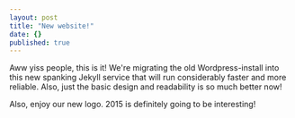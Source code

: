 ```yaml
---
layout: post
title: "New website!"
date: {}
published: true
---
```


Aww yiss people, this is it! We're migrating the old Wordpress-install into this new spanking Jekyll service that will run considerably faster and more reliable. Also, just the basic design and readability is so much better now!

Also, enjoy our new logo. 2015 is definitely going to be interesting!